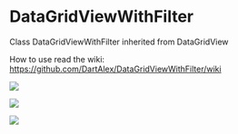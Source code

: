 # DataGridViewWithFilter

Class DataGridViewWithFilter inherited from DataGridView

How to use read the wiki:
https://github.com/DartAlex/DataGridViewWithFilter/wiki

![](https://habrastorage.org/files/bbd/d80/63f/bbdd8063fbf747efa39110d929c2aa8a.png)

![](https://habrastorage.org/files/038/69d/2fa/03869d2fae724b09b6f0d14dac7bda7d.png)

![](https://habrastorage.org/files/9f7/6fb/383/9f76fb3836604a4d92d8b589680ad2b8.png)
